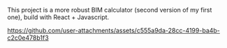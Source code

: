 This project is a more robust BIM calculator (second version of my first one), build with React + Javascript.

https://github.com/user-attachments/assets/c555a9da-28cc-4199-ba4b-c2c0e478b1f3

